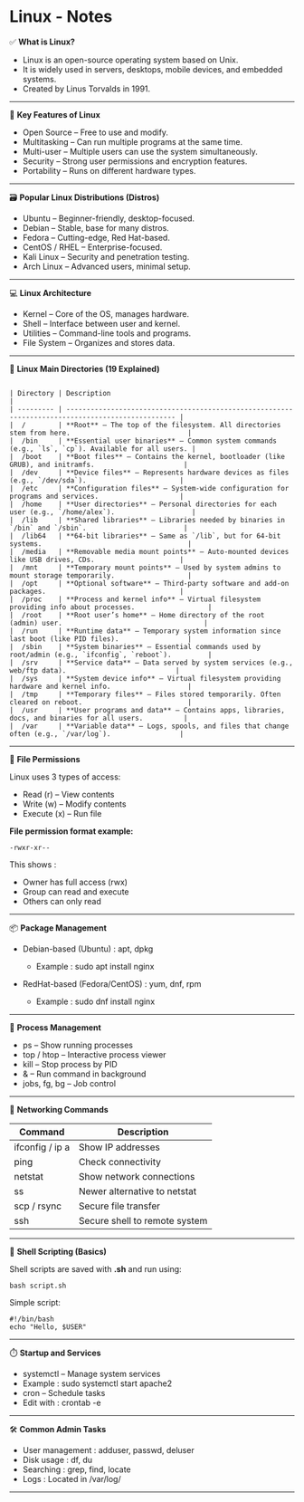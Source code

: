 # Linux - Notes

✅ **What is Linux?** <br>

 - Linux is an open-source operating system based on Unix.  <br>
 - It is widely used in servers, desktops, mobile devices, and embedded systems.  <br>
 - Created by Linus Torvalds in 1991.  <br>

<hr>

🔧 **Key Features of Linux**  <br>

 - Open Source – Free to use and modify.  <br>
 - Multitasking – Can run multiple programs at the same time.  <br>
 - Multi-user – Multiple users can use the system simultaneously.  <br>
 - Security – Strong user permissions and encryption features.  <br>
 - Portability – Runs on different hardware types.  <br>

<hr>

🗃️ **Popular Linux Distributions (Distros)**

 - Ubuntu – Beginner-friendly, desktop-focused.
 - Debian – Stable, base for many distros.
 - Fedora – Cutting-edge, Red Hat-based.
 - CentOS / RHEL – Enterprise-focused.
 - Kali Linux – Security and penetration testing. 
 - Arch Linux – Advanced users, minimal setup.

<hr>

💻 **Linux Architecture**

 - Kernel – Core of the OS, manages hardware.
 - Shell – Interface between user and kernel.
 - Utilities – Command-line tools and programs.
 - File System – Organizes and stores data.

<hr>

📁 **Linux Main Directories (19 Explained)**

```ssh

| Directory | Description                                                                                       |
| --------- | ------------------------------------------------------------------------------------------------- |
|  /        | **Root** – The top of the filesystem. All directories stem from here.                             |
|  /bin     | **Essential user binaries** – Common system commands (e.g., `ls`, `cp`). Available for all users. |
|  /boot    | **Boot files** – Contains the kernel, bootloader (like GRUB), and initramfs.                      |
|  /dev     | **Device files** – Represents hardware devices as files (e.g., `/dev/sda`).                       |
|  /etc     | **Configuration files** – System-wide configuration for programs and services.                    |
|  /home    | **User directories** – Personal directories for each user (e.g., `/home/alex`).                   |
|  /lib     | **Shared libraries** – Libraries needed by binaries in `/bin` and `/sbin`.                        |
|  /lib64   | **64-bit libraries** – Same as `/lib`, but for 64-bit systems.                                    |
|  /media   | **Removable media mount points** – Auto-mounted devices like USB drives, CDs.                     |
|  /mnt     | **Temporary mount points** – Used by system admins to mount storage temporarily.                  |
|  /opt     | **Optional software** – Third-party software and add-on packages.                                 |
|  /proc    | **Process and kernel info** – Virtual filesystem providing info about processes.                  |
|  /root    | **Root user’s home** – Home directory of the root (admin) user.                                   |
|  /run     | **Runtime data** – Temporary system information since last boot (like PID files).                 |
|  /sbin    | **System binaries** – Essential commands used by root/admin (e.g., `ifconfig`, `reboot`).         |
|  /srv     | **Service data** – Data served by system services (e.g., web/ftp data).                           |
|  /sys     | **System device info** – Virtual filesystem providing hardware and kernel info.                   |
|  /tmp     | **Temporary files** – Files stored temporarily. Often cleared on reboot.                          |
|  /usr     | **User programs and data** – Contains apps, libraries, docs, and binaries for all users.          |
|  /var     | **Variable data** – Logs, spools, and files that change often (e.g., `/var/log`).                 |

```

<hr>

🔐 **File Permissions**

Linux uses 3 types of access:  <br>
 - Read (r) – View contents  <br>
 - Write (w) – Modify contents  <br>
 - Execute (x) – Run file  <br>

 **File permission format example:**
 ```ssh
-rwxr-xr--
```

This shows :  <br>
 - Owner has full access (rwx)  <br>
 - Group can read and execute  <br>
 - Others can only read  <br>

<hr>

📦 **Package Management**

 - Debian-based (Ubuntu) : apt, dpkg
   - Example : sudo apt install nginx

 - RedHat-based (Fedora/CentOS) : yum, dnf, rpm
   - Example : sudo dnf install nginx

<hr>
  
🧠 **Process Management**

 - ps – Show running processes
 - top / htop – Interactive process viewer
 - kill – Stop process by PID
 - & – Run command in background
 - jobs, fg, bg – Job control

<hr>

📄 **Networking Commands**

| Command             | Description                   |
| ------------------- | ----------------------------- |
|  ifconfig /  ip a   | Show IP addresses             |
|  ping               | Check connectivity            |
|  netstat            | Show network connections      |
|  ss                 | Newer alternative to netstat  |
|  scp  /  rsync      | Secure file transfer          |
|  ssh                | Secure shell to remote system |

<hr>

🧪 **Shell Scripting (Basics)**

Shell scripts are saved with **.sh** and run using:  
```ssh
bash script.sh
```

Simple script: <br>
```ssh
#!/bin/bash
echo "Hello, $USER"
```

<hr>

⏱️ **Startup and Services**

 - systemctl – Manage system services  <br>
  - Example : sudo systemctl start apache2  <br>
 - cron – Schedule tasks  <br>
  - Edit with : crontab -e  <br>

<hr>

🛠️ **Common Admin Tasks**

 - User management : adduser, passwd, deluser  <br>
 - Disk usage : df, du  <br>
 - Searching : grep, find, locate  <br>
 - Logs : Located in /var/log/  <br>

<hr>
